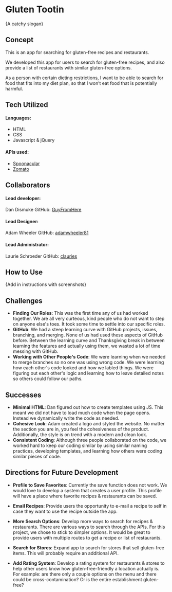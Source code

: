 # Gluten Tootin
{A catchy slogan}

## Concept
This is an app for searching for gluten-free recipes and restaurants.

We developed this app for users to search for gluten-free recipes, and also provide a list of restaurants with similar gluten-free options.

As a person with certain dieting restrictions, I want to be able to search for food that fits into my diet plan, so that I won’t eat food that is potentially harmful.


## Tech Utilized
#### Languages: 
* HTML
* CSS
* Javascript & jQuery

#### APIs used:
* [Spoonacular](https://spoonacular.com/food-api)
* [Zomato](https://developers.zomato.com/api/v2.1/)


## Collaborators
#### Lead developer: 
Dan Dismuke
GitHub: [GuyFromHere](https://github.com/GuyFromHere)
#### Lead Designer: 
Adam Wheeler
GitHub: [adamwheeler81](https://github.com/adamwheeler81)
#### Lead Administrator: 
Laurie Schroeder
GitHub: [clauries](https://github.com/clauries)

## How to Use
{Add in instructions with screenshots}

## Challenges
* **Finding Our Roles**: This was the first time any of us had worked together. We are all very curteous, kind people who do not want to step on anyone else's toes. It took some time to settle into our specific roles. 
* **GitHub**: We had a steep learning curve with GitHub projects, issues, branching, and merging. None of us had used these aspects of GitHub before. Between the learning curve and Thanksgiving break in between learning the features and actually using them, we wasted a lot of time messing with GitHub. 
* **Working with Other People's Code**: We were learning when we needed to merge branches so no one was using wrong code. We were learning how each other's code looked and how we labled things. We were figuring out each other's logic and learning how to leave detailed notes so others could follow our paths. 


## Successes
* **Minimal HTML**: Dan figured out how to create templates using JS. This meant we did not have to load much code when the page opens. Instead we dynamically write the code as needed. 
* **Cohesive Look**: Adam created a logo and styled the website. No matter the section you are in, you feel the cohesiveness of the product. Additionally, the style is on trend with a modern and clean look.
* **Consistent Coding**: Although three people collaborated on the code, we worked hard to keep our coding similar by using similar naming practices, developing templates, and learning how others were coding similar pieces of code.


## Directions for Future Development
* **Profile to Save Favorites**: Currently the save function does not work. We would love to develop a system that creates a user profile. This profile will have a place where favorite recipes & restaurants can be saved. 

* **Email Recipes**: Provide users the opportunity to e-mail a recipe to self in case they want to use the recipe outside the app. 

* **More Search Options**: Develop more ways to search for recipes & restaurants. There are various ways to search through the APIs. For this project, we chose to stick to simpler options. It would be great to provide users with multiple routes to get a recipe or list of restaurants.

* **Search for Stores**: Expand app to search for stores that sell gluten-free items. This will probably require an additional API.

* **Add Rating System**: Develop a rating system for restaurants & stores to help other users know how gluten-free-friendly a location actually is. For example: are there only a couple options on the menu and there could be cross-contamination? Or is the entire establishment gluten-free?

